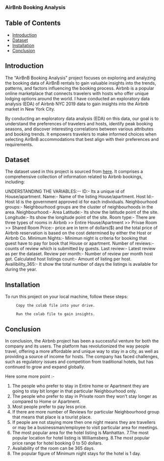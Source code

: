 ### AirBnb Booking Analysis
## Table of Contents
- [Introduction](#introduction)
- [Dataset](#dataset)
- [Installation](#installation)
- [Conclusion](#conclusion)


## Introduction
The "AirBnB Booking Analysis" project focuses on exploring and analyzing the booking data of AirBnB rentals to gain valuable insights into the trends, patterns, and factors influencing the booking process. Airbnb is a popular online marketplace that connects travelers with hosts who offer unique lodging options around the world.
I have conducted an exploratory data analysis (EDA) of Airbnb NYC 2019 data to gain insights into the Airbnb market in New York City.

By conducting an exploratory data analysis (EDA) on this data, our goal is to understand the preferences of travelers and hosts, identify peak booking seasons, and discover interesting correlations between various attributes and booking trends. It empowers travelers to make informed choices when selecting AirBnB accommodations that best align with their preferences and requirements.

## Dataset
The dataset used in this project is sourced from [here](https://drive.google.com/file/d/1ioU5r9KEYSfwgfUi22SclVkx4l1a_8ou/view?usp=sharing). It comprises a comprehensive collection of information related to Airbnb bookings, including:


UNDERSTANDING THE VARIABLES:--
         ID:-    Its a unique id of House/apartment.
         Name:-  Name of the listing House/apartment.
         Host Id:-  Host Id is the government approved id for each individuals.
         Neighbourhood groups:-  Neighbourhood groups are the cluster of neighbourhoods in the area.
         Neighbourhood:-  Area
         Latitude:- Its show the latitude point of the site.
         Longitude:-  Its show the longitude point of the site.
         Room type:-  There are three types of rooms in Airbnb
                  >> Entire House/Apartment
                  >> Privae Room
                  >> Shared Room
         Price:-  price are in term of dollars($) and the total price of Airbnb  reservation is based on the cost
determined by either the Host or Airbnb Co.
         Minimum Nights:-  Minimun night is criteria for booking that guest have to pay for book that House or apartment.
         Number of reviews:-  counts of review which is submitted by guests.
         Last review:-  Latest review as per the dataset.
         Review per month:- Number of review per month host got.
         Calculated host listings count:-  Amount of listing per host.
         Availibility_365:- It show the total number of days the listings is available for during the year.

## Installation

To run this project on your local machine, follow these steps:

         Copy the colab file into your drive.

         Run the colab file to gain insights.


## Conclusion

In conclusion, the Airbnb project has been a successful venture for both the company and its users. The platform has revolutionized the way people travel, offering a more affordable and unique way to stay in a city, as well as providing a source of income for hosts. The company has faced challenges, such as regulatory issues and competition from traditional hotels, but has continued to grow and expand globally.

Here some more point :-

1. The people who prefer to stay in Entire home or Apartment they are going to stay bit longer in that particular Neighbourhood only.
2. The people who prefer to stay in Private room they won't stay longer as compared to Home or Apartment.
3. Most people prefer to pay less price.
4. If there are more number of Reviews for particular Neighbourhood group that means that place is a tourist place.
5. If people are not staying more then one night means they are travellers or may be a businessman/employee to visit particular area for meetings.
6. The most popular area for the hotel listing is Manhattan.
7.The most popular location for hotel listing is Williamsberg.
8.The most popular price range for hotel booking 0 to 50 dollars.
9. Availability of the room can be 365 days.
10. The popular figure of Minimum night stays for the hotel is 1 day.
